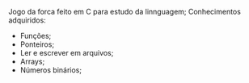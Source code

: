 Jogo da forca feito em C para estudo da linnguagem;
Conhecimentos adquiridos:

- Funções;
- Ponteiros;
- Ler e escrever em arquivos;
- Arrays;
- Números binários;
